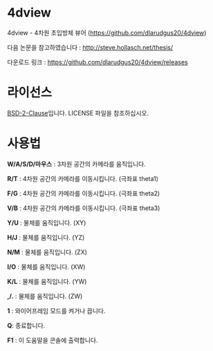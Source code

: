 # 4dview
4dview - 4차원 초입방체 뷰어 (https://github.com/dlarudgus20/4dview)

다음 논문을 참고하였습니다 : http://steve.hollasch.net/thesis/

다운로드 링크 : https://github.com/dlarudgus20/4dview/releases

# 라이선스
[BSD-2-Clause](http://choosealicense.com/licenses/bsd-2-clause/)입니다. LICENSE 파일을 참조하십시오.

# 사용법
**W/A/S/D/마우스** : 3차원 공간의 카메라를 움직입니다.

**R/T** : 4차원 공간의 카메라를 이동시킵니다. (극좌표 theta1)

**F/G** : 4차원 공간의 카메라를 이동시킵니다. (극좌표 theta2)

**V/B** : 4차원 공간의 카메라를 이동시킵니다. (극좌표 theta3)

**Y/U** : 물체를 움직입니다. (XY)

**H/J** : 물체를 움직입니다. (YZ)

**N/M** : 물체를 움직입니다. (ZX)

**I/O** : 물체를 움직입니다. (XW)

**K/L** : 물체를 움직입니다. (YW)

**,/.** : 물체를 움직입니다. (ZW)

**1** : 와이어프레임 모드를 켜거나 끕니다.

**Q**: 종료합니다.

**F1** : 이 도움말을 콘솔에 출력합니다.
